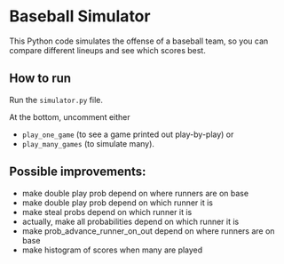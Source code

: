# Baseball Simulator

This Python code simulates the offense of a baseball team, so you can compare different lineups and see which scores best.

## How to run
Run the `simulator.py` file.

At the bottom, uncomment either
- `play_one_game` (to see a game printed out play-by-play) or 
- `play_many_games` (to simulate many).


## Possible improvements:
- make double play prob depend on where runners are on base
- make double play prob depend on which runner it is
- make steal probs depend on which runner it is
- actually, make all probabilities depend on which runner it is
- make prob_advance_runner_on_out depend on where runners are on base
- make histogram of scores when many are played


